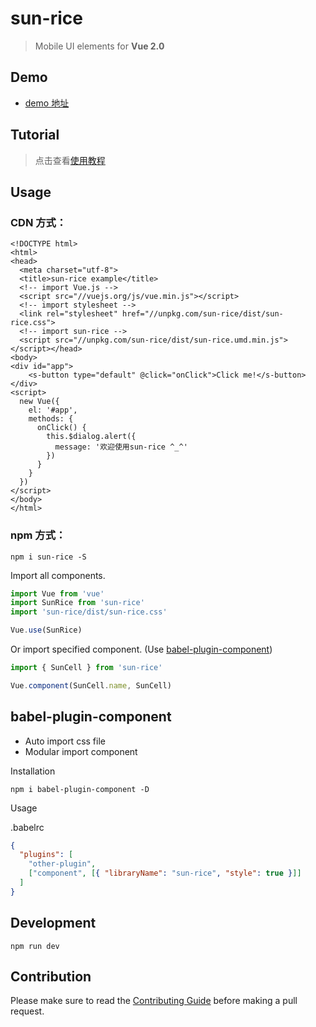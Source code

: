 # sun-rice

> Mobile UI elements for **Vue 2.0**

## Demo

- [demo 地址](https://stg1-wechat.jinbaochuang.com/sun-rice/#/)

## Tutorial
> 点击查看[使用教程](./SUMMARY.md)

## Usage

### CDN 方式：
```shell
<!DOCTYPE html>
<html>
<head>
  <meta charset="utf-8">
  <title>sun-rice example</title>
  <!-- import Vue.js -->
  <script src="//vuejs.org/js/vue.min.js"></script>
  <!-- import stylesheet -->
  <link rel="stylesheet" href="//unpkg.com/sun-rice/dist/sun-rice.css">
  <!-- import sun-rice -->
  <script src="//unpkg.com/sun-rice/dist/sun-rice.umd.min.js"></script></head>
<body>
<div id="app">
    <s-button type="default" @click="onClick">Click me!</s-button>
</div>
<script>
  new Vue({
    el: '#app',
    methods: {
      onClick() {
        this.$dialog.alert({
          message: '欢迎使用sun-rice ^_^'
        })
      }
    }
  })
</script>
</body>
</html>
```

### npm 方式：
```shell
npm i sun-rice -S
```

Import all components.

```javascript
import Vue from 'vue'
import SunRice from 'sun-rice'
import 'sun-rice/dist/sun-rice.css'

Vue.use(SunRice)
```

Or import specified component. (Use [babel-plugin-component](https://www.npmjs.com/package/babel-plugin-component))

```javascript
import { SunCell } from 'sun-rice'

Vue.component(SunCell.name, SunCell)
```

## babel-plugin-component

- Auto import css file
- Modular import component

Installation

```shell
npm i babel-plugin-component -D
```

Usage

.babelrc

```json
{
  "plugins": [
    "other-plugin",
    ["component", [{ "libraryName": "sun-rice", "style": true }]]
  ]
}
```

## Development

```shell
npm run dev
```

## Contribution

Please make sure to read the [Contributing Guide](http://git.jbc.com/h5-template/sun-rice/blob/dev/.doctype/CONTRIBUTING_zh-cn.md) before making a pull request.
